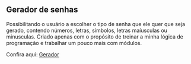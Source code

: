 ## Gerador de senhas

Possibilitando o usuário a escolher o tipo de senha que ele quer que seja gerado, contendo números, letras, símbolos, letras maíusculas ou minusculas.
Criado apenas com o propósito de treinar a minha lógica de programação e trabalhar um pouco mais com módulos.

Confira aqui: [Gerador](https://1freelipe.github.io/gerador-senha/public/index.html)